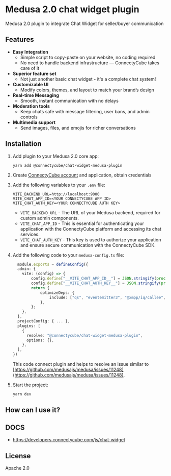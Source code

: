 # Medusa 2.0 chat widget plugin 

Medusa 2.0 plugin to integrate Chat Widget for seller/buyer communication

## Features

- **Easy Integration**
  - Simple script to copy-paste on your website, no coding required
  - No need to handle backend infrastructure — ConnectyCube takes care of it
- **Superior feature set**
  - Not just another basic chat widget - it's a complete chat system!
- **Customizable UI**
  - Modify colors, themes, and layout to match your brand’s design
- **Real-time Messaging**
  - Smooth, instant communication with no delays
- **Moderation tools**
  - Keep chats safe with message filtering, user bans, and admin controls
- **Multimedia support**
  - Send images, files, and emojis for richer conversations

## Installation

1. Add plugin to your Medusa 2.0 core app:

    ```
    yarn add @connectycube/chat-widget-medusa-plugin
    ```

2. Create [ConnectyCube account](https://connectycube.com/signup/) and application, obtain credentials

3. Add the following variables to your `.env` file:

    ```
    VITE_BACKEND_URL=http://localhost:9000
    VITE_CHAT_APP_ID=<YOUR CONNECTYCUBE APP ID>
    VITE_CHAT_AUTH_KEY=<YOUR CONNECTYCUBE AUTH KEY>
    ```

    - `VITE_BACKEND_URL` - The URL of your Medusa backend, required for custom admin components.
    - `VITE_CHAT_APP_ID` - This is essential for authenticating your application with the ConnectyCube platform and accessing its chat services.
    - `VITE_CHAT_AUTH_KEY` - This key is used to authorize your application and ensure secure communication with the ConnectyCube SDK.

3.  Add the following code to your `medusa-config.ts` file:

    ```typescript
      module.exports = defineConfig({
      admin: {
        vite: (config) => {
            config.define["__VITE_CHAT_APP_ID__"] = JSON.stringify(process.env.VITE_CHAT_APP_ID);
            config.define["__VITE_CHAT_AUTH_KEY__"] = JSON.stringify(process.env.VITE_CHAT_AUTH_KEY);
            return {
                optimizeDeps: {
                    include: ["qs", "eventemitter3", "@xmpp/iq/callee", "@xmpp/resolve", "@xmpp/session-establishment", "@xmpp/client-core", "@xmpp/sasl-plain", "@xmpp/stream-features", "@xmpp/resource-binding", "@xmpp/reconnect", "@xmpp/middleware", "@xmpp/sasl-anonymous", "@xmpp/websocket", "@xmpp/iq/caller", "@xmpp/sasl"], // Will be merged with config that we use to run and build the dashboard.
                },
            };
        },
      },
      projectConfig: { ... },
      plugins: [
        {
          resolve: "@connectycube/chat-widget-medusa-plugin",
          options: {},
        },
      ],
    })
    ```

    This code connect plugin and helps to resolve an issue similar to [https://github.com/medusajs/medusa/issues/11248](https://github.com/medusajs/medusa/issues/11248).

4.  Start the project:

    ```bash
    yarn dev
    ```

## How can I use it?

## DOCS

- https://developers.connectycube.com/js/chat-widget

## License

Apache 2.0

